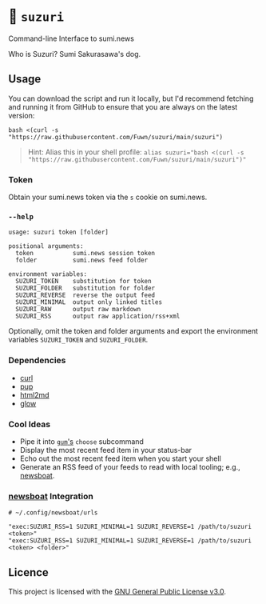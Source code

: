 # 📰 `suzuri`

Command-line Interface to sumi.news

Who is Suzuri? Sumi Sakurasawa's dog.

## Usage

You can download the script and run it locally, but I'd recommend fetching and
running it from GitHub to ensure that you are always on the latest version:

```shell
bash <(curl -s "https://raw.githubusercontent.com/Fuwn/suzuri/main/suzuri")
```

> Hint: Alias this in your shell profile: `alias suzuri="bash <(curl -s "https://raw.githubusercontent.com/Fuwn/suzuri/main/suzuri")"`

### Token

Obtain your sumi.news token via the `s` cookie on sumi.news.

### `--help`

```text
usage: suzuri token [folder]

positional arguments:
  token           sumi.news session token
  folder          sumi.news feed folder

environment variables:
  SUZURI_TOKEN    substitution for token
  SUZURI_FOLDER   substitution for folder
  SUZURI_REVERSE  reverse the output feed
  SUZURI_MINIMAL  output only linked titles
  SUZURI_RAW      output raw markdown
  SUZURI_RSS      output raw application/rss+xml
```

Optionally, omit the token and folder arguments and export the environment
variables `SUZURI_TOKEN` and `SUZURI_FOLDER`.

### Dependencies

- [curl](https://curl.se/)
- [pup](https://github.com/ericchiang/pup)
- [html2md](https://github.com/suntong/html2md)
- [glow](https://github.com/charmbracelet/glow)

### Cool Ideas

- Pipe it into [`gum`'s](https://github.com/charmbracelet/gum) `choose` subcommand
- Display the most recent feed item in your status-bar
- Echo out the most recent feed item when you start your shell
- Generate an RSS feed of your feeds to read with local tooling; e.g.,
  [newsboat](https://newsboat.org/).

### [newsboat](https://newsboat.org/) Integration

```
# ~/.config/newsboat/urls

"exec:SUZURI_RSS=1 SUZURI_MINIMAL=1 SUZURI_REVERSE=1 /path/to/suzuri <token>"
"exec:SUZURI_RSS=1 SUZURI_MINIMAL=1 SUZURI_REVERSE=1 /path/to/suzuri <token> <folder>"
```

## Licence

This project is licensed with the [GNU General Public License v3.0](LICENSE).
